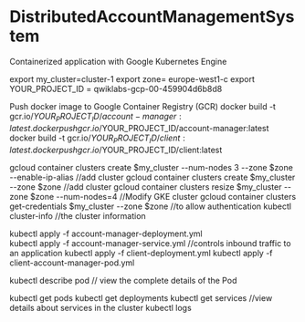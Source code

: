 # DistributedAccountManagementSystem
Containerized application with Google Kubernetes Engine



export my_cluster=cluster-1
export zone= europe-west1-c
export YOUR_PROJECT_ID = qwiklabs-gcp-00-459904d6b8d8

Push docker image to Google Container Registry (GCR)
docker build -t gcr.io/$YOUR_PROJECT_ID/account-manager:latest .
docker push gcr.io/$YOUR_PROJECT_ID/account-manager:latest
docker build -t gcr.io/$YOUR_PROJECT_ID/client:latest .
docker push gcr.io/$YOUR_PROJECT_ID/client:latest


gcloud container clusters create $my_cluster --num-nodes 3 --zone $zone --enable-ip-alias //add cluster
gcloud container clusters create $my_cluster --zone $zone   //add cluster
gcloud container clusters resize $my_cluster --zone $zone --num-nodes=4 //Modify GKE cluster
gcloud container clusters get-credentials $my_cluster --zone $zone  //to allow authentication
kubectl cluster-info  //the cluster information

kubectl apply -f account-manager-deployment.yml     
kubectl apply -f account-manager-service.yml  //controls inbound traffic to an application
kubectl apply -f client-deployment.yml
kubectl apply -f client-account-manager-pod.yml


kubectl describe pod <podName> // view the complete details of the Pod



kubectl get pods
kubectl get deployments
kubectl get services  //view details about services in the cluster
kubectl logs <pod-name>


